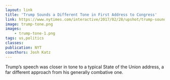 ```yaml
---
layout: link
title: 'Trump Sounds a Different Tone in First Address to Congress'
link: https://www.nytimes.com/interactive/2017/02/28/upshot/trump-sounds-different-tone-in-first-address-to-congress.html
image: trump-tone.png
images:
    - trump-tone-1.png
tags: us,politics
classes:
publication: NYT
coauthors: Josh Katz
---
```


Trump’s speech was closer in tone to a typical State of the Union address, a far different approach from his generally combative one.
